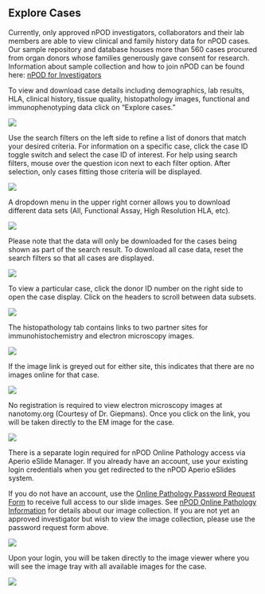 ## Explore Cases

Currently, only approved nPOD investigators, collaborators and their lab members are able to view clinical and family history data for nPOD cases. Our sample repository and database houses more than 560 cases procured from organ donors whose families generously gave consent for research. Information about sample collection and how to join nPOD can be found here: [nPOD for Investigators](https://www.jdrfnpod.org/for-investigators/)

To view and download case details including demographics, lab results, HLA, clinical history, tissue quality, histopathology images, functional and immunophenotyping data click on “Explore cases.”

![](/assets/suppportPage/p1/support_p4_1.png)

Use the search filters on the left side to refine a list of donors that match your desired criteria. For information on a specific case, click the case ID toggle switch and select the case ID of interest. For help using search filters, mouse over the question icon next to each filter option. After selection, only cases fitting those criteria will be displayed.

![](/assets/suppportPage/p1/support_p4_2.png)

A dropdown menu in the upper right corner allows you to download different data sets (All, Functional Assay, High Resolution HLA, etc).

![](/assets/suppportPage/p1/support_p4_3.png)

Please note that the data will only be downloaded for the cases being shown as part of the search result. To download all case data, reset the search filters so that all cases are displayed.

![](/assets/suppportPage/p1/support_p4_3_1.png)

To view a particular case, click the donor ID number on the right side to open the case display. Click on the headers to scroll between data subsets.

![](/assets/suppportPage/p1/support_p4_4.png)

The histopathology tab contains links to two partner sites for immunohistochemistry and electron microscopy images.

![](/assets/suppportPage/p1/support_p4_4_1.png)

If the image link is greyed out for either site, this indicates that there are no images online for that case.

![](/assets/suppportPage/p1/support_p4_5.png)

No registration is required to view electron microscopy images at nanotomy.org (Courtesy of Dr. Giepmans). Once you click on the link, you will be taken directly to the EM image for the case.

![](/assets/suppportPage/p1/support_p4_6.png)

There is a separate login required for nPOD Online Pathology access via Aperio eSlide Manager. If you already have an account, use your existing login credentials when you get redirected to the nPOD Aperio eSlides system.

If you do not have an account, use the [Online Pathology Password Request Form](https://www.jdrfnpod.org/for-investigators/password-request-form/) to receive full access to our slide images. See [nPOD Online Pathology Information](https://www.jdrfnpod.org/for-investigators/online-pathology-information/) for details about our image collection. If you are not yet an approved investigator but wish to view the image collection, please use the password request form above.

![](/assets/suppportPage/p1/support_p4_7.png)

Upon your login, you will be taken directly to the image viewer where you will see the image tray with all available images for the case.

![](/assets/suppportPage/p1/support_p4_8.png)
